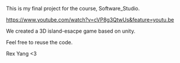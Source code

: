 This is my final project for the course, Software_Studio.

https://www.youtube.com/watch?v=cVP8g3QtwUs&feature=youtu.be

We created a 3D island-esacpe game based on unity.

Feel free to reuse the code.

Rex Yang <3

